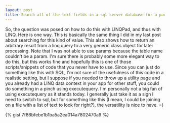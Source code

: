 ```yaml
---
layout: post
title: Search all of the text fields in a sql server database for a particular value... with LINQ (Pad)
---
```


So, the question was posed on how to do this with LINQPad, and thus with LINQ. Here is one way. This is basically the same thing I did in my last post about searching for this kind of value. This also shows how to return an arbitrary result from a linq query to a very generic class object for later processing. Note that I was not able to use params because the table name couldn't be a param. I'm sure there is probably some more elegant way to do this, but this works fine and hopefully this is one of those scripts/snippets of code that you never have to use. Since you can just do something like this with SQL, I'm not sure of the usefulness of this code in a realistic setting, but I suppose if you needed to throw up a utility page and you already had a LINQ data context in your app for other stuff, you could do something in a pinch using executequery. I'm personally not a big fan of using executequery as it stands today. I generally just take it as a sign I need to switch to sql, but for something like this (I mean, I could be joining on a file with a list of text to look for right?), the versatility is nice to have. =)

{% gist 7f86bfebe1b1ba5a2ea014a7802470a9 %}